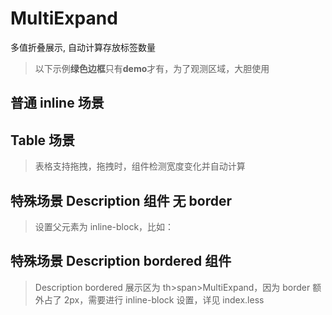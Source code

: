 # MultiExpand

多值折叠展示, 自动计算存放标签数量

> 以下示例**绿色边框**只有**demo**才有，为了观测区域，大胆使用

## 普通 inline 场景

<code src="./Demo/Inline.tsx"></code>

## Table 场景

> 表格支持拖拽，拖拽时，组件检测宽度变化并自动计算

<code src="./Demo/Table.tsx"></code>

## 特殊场景 Description 组件 无 border

> 设置父元素为 inline-block，比如：

<code src="./Demo/Description.tsx"></code>

## 特殊场景 Description bordered 组件

> Description bordered 展示区为 th>span>MultiExpand，因为 border 额外占了 2px，需要进行 inline-block 设置，详见 index.less

<code src="./Demo/DescriptionBordered.tsx"></code>
